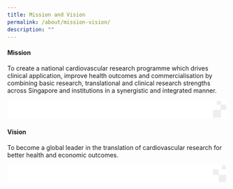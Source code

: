 ```yaml
---
title: Mission and Vision
permalink: /about/mission-vision/
description: ""
---
```

#### Mission

To create a national cardiovascular research programme which drives clinical application, improve health outcomes and commercialisation by combining basic research, translational and clinical research strengths across Singapore and institutions in a synergistic and integrated manner.

![](/images/Banners/page%20footer%202.png)
#### Vision

To become a global leader in the translation of cardiovascular research for better health and economic outcomes.

![](/images/Banners/page%20footer%203.png)